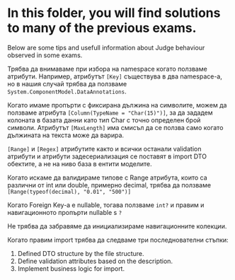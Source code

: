 # In this folder, you will find solutions to many of the previous exams.
Below are some tips and usefull information about Judge behaviour observed in some exams.

Трябва да внимаваме при избора на namespace когато ползваме атрибути. Например, атрибутът `[Key]` съществува в два namespace-a, но в нашия случай трябва да ползваме `System.ComponentModel.DataAnnotations`.

Когато имаме пропърти с фиксирана дължина на символите, можем да ползваме атрибута `[Column(TypeName = "Char(15)")]`, за да зададем колоната в базата данни като тип Char с точно определен брой символи. Атрибутът `[MaxLength]` има смисъл да се ползва само когато дължината на текста може да варира.

`[Range]` и `[Regex]` атрибутите както и всички останали validation атрибути и атрибути задесериализация се поставят в import DTO обектите, а не на ниво база в ентити моделите.

Когато искаме да валидираме типове с Range атрибута, които са различни от int или double, примерно decimal, трябва да ползваме `[Range(typeof(decimal), "0.01", "500")]`

Когато Foreign Key-a е nullable, тогава ползваме `int?` и правим и навигационното пропърти nullable s `?`

Не трябва да забравяме да инициализираме навигационните колекции.

Когато правим import трябва да следваме три последнователни стъпки:

 1. Defined DTO structure by the file structure.
 2. Define validation attributes based on the description.
 3. Implement business logic for import.